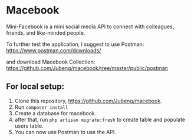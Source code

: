 # Macebook

Mini-Facebook is a mini social media API to connect with colleagues, friends, and like-minded people.

To further test the application, I suggest to use Postman: https://www.postman.com/downloads/

and download Macebook Collection: https://github.com/Jubeng/macebook/tree/master/public/postman

## For local setup:
1. Clone this repository, https://github.com/Jubeng/macebook.
2. Run `composer install`
3. Create a database for macebook.
4. after that, run `php artisan migrate:fresh` to create table and populate users table.
5. You can now use Postman to use the API.
